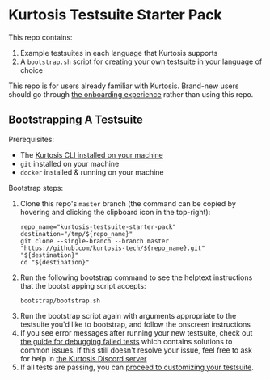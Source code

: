 Kurtosis Testsuite Starter Pack
===============================
This repo contains:

1. Example testsuites in each language that Kurtosis supports
1. A `bootstrap.sh` script for creating your own testsuite in your language of choice

This repo is for users already familiar with Kurtosis. Brand-new users should go through [the onboarding experience](https://github.com/kurtosis-tech/kurtosis-onboarding-experience) rather than using this repo.

Bootstrapping A Testsuite
-------------------------
Prerequisites:

* The [Kurtosis CLI installed on your machine](https://docs.kurtosistech.com/installation.html)
* `git` installed on your machine
* `docker` installed & running on your machine

Bootstrap steps:

1. Clone this repo's `master` branch (the command can be copied by hovering and clicking the clipboard icon in the top-right): 
    ```
    repo_name="kurtosis-testsuite-starter-pack"
    destination="/tmp/${repo_name}"
    git clone --single-branch --branch master "https://github.com/kurtosis-tech/${repo_name}.git" "${destination}"
    cd "${destination}"
    ```
1. Run the following bootstrap command to see the helptext instructions that the bootstrapping script accepts:
    ```
    bootstrap/bootstrap.sh
    ````
1. Run the bootstrap script again with arguments appropriate to the testsuite you'd like to bootstrap, and follow the onscreen instructions
1. If you see error messages after running your new testsuite, check out [the guide for debugging failed tests](https://docs.kurtosistech.com/debugging-failed-tests) which contains solutions to common issues. If this still doesn't resolve your issue, feel free to ask for help in [the Kurtosis Discord server](https://discord.gg/6Jjp9c89z9)
1. If all tests are passing, you can [proceed to customizing your testsuite](https://docs.kurtosistech.com/testsuite-customization).
